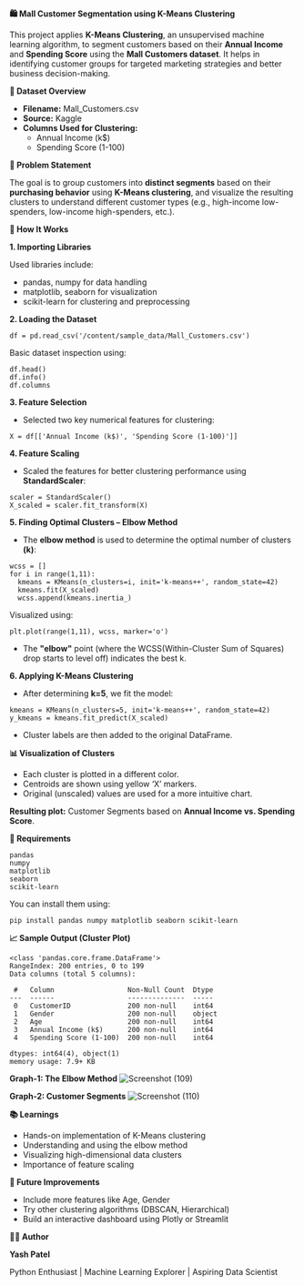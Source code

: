 **🛍️ Mall Customer Segmentation using K-Means Clustering**

This project applies **K-Means Clustering**, an unsupervised machine learning algorithm, to segment customers based on their **Annual Income** and **Spending Score** using the **Mall Customers dataset**.
It helps in identifying customer groups for targeted marketing strategies and better business decision-making.

**📁 Dataset Overview**
- **Filename:** Mall_Customers.csv
- **Source:** Kaggle
- **Columns Used for Clustering:**
  - Annual Income (k$)
  - Spending Score (1-100)

**📌 Problem Statement**

The goal is to group customers into **distinct segments** based on their **purchasing behavior** using **K-Means clustering**, and visualize the resulting clusters to understand different customer types (e.g., high-income low-spenders, low-income high-spenders, etc.).

**🚀 How It Works**

**1. Importing Libraries**

Used libraries include:
- pandas, numpy for data handling
- matplotlib, seaborn for visualization
- scikit-learn for clustering and preprocessing

**2. Loading the Dataset**
```
df = pd.read_csv('/content/sample_data/Mall_Customers.csv')
```
Basic dataset inspection using:
```
df.head()
df.info()
df.columns
```

**3. Feature Selection**
- Selected two key numerical features for clustering:
```
X = df[['Annual Income (k$)', 'Spending Score (1-100)']]
```

**4. Feature Scaling**
- Scaled the features for better clustering performance using **StandardScaler**:
```
scaler = StandardScaler()
X_scaled = scaler.fit_transform(X)
```

**5. Finding Optimal Clusters – Elbow Method**
- The **elbow method** is used to determine the optimal number of clusters **(k)**:
```
wcss = []
for i in range(1,11):
  kmeans = KMeans(n_clusters=i, init='k-means++', random_state=42)
  kmeans.fit(X_scaled)
  wcss.append(kmeans.inertia_)
```
Visualized using:
```
plt.plot(range(1,11), wcss, marker='o')
```
- The **"elbow"** point (where the WCSS(Within-Cluster Sum of Squares) drop starts to level off) indicates the best k.

**6. Applying K-Means Clustering**
- After determining **k=5**, we fit the model:
```
kmeans = KMeans(n_clusters=5, init='k-means++', random_state=42)
y_kmeans = kmeans.fit_predict(X_scaled)
```
- Cluster labels are then added to the original DataFrame.

**📊 Visualization of Clusters**
- Each cluster is plotted in a different color.
- Centroids are shown using yellow ‘X’ markers.
- Original (unscaled) values are used for a more intuitive chart.

**Resulting plot:** Customer Segments based on **Annual Income vs. Spending Score**.

**📎 Requirements**
```
pandas
numpy
matplotlib
seaborn
scikit-learn
```

You can install them using:
```
pip install pandas numpy matplotlib seaborn scikit-learn
```

**📈 Sample Output (Cluster Plot)**
```
<class 'pandas.core.frame.DataFrame'>
RangeIndex: 200 entries, 0 to 199
Data columns (total 5 columns):

 #   Column                  Non-Null Count  Dtype 
---  ------                  --------------  ----- 
 0   CustomerID              200 non-null    int64 
 1   Gender                  200 non-null    object
 2   Age                     200 non-null    int64 
 3   Annual Income (k$)      200 non-null    int64 
 4   Spending Score (1-100)  200 non-null    int64 

dtypes: int64(4), object(1)
memory usage: 7.9+ KB
```
**Graph-1: The Elbow Method**
![Screenshot (109)](https://github.com/user-attachments/assets/9412405b-2bdc-4eca-9850-961dcf7ee149)

**Graph-2: Customer Segments**
![Screenshot (110)](https://github.com/user-attachments/assets/91fc532b-1a0d-494a-bca9-0b09ae901b81)


**📚 Learnings**
- Hands-on implementation of K-Means clustering
- Understanding and using the elbow method
- Visualizing high-dimensional data clusters
- Importance of feature scaling

**🧠 Future Improvements**
- Include more features like Age, Gender
- Try other clustering algorithms (DBSCAN, Hierarchical)
- Build an interactive dashboard using Plotly or Streamlit


**👨‍💻 Author**

**Yash Patel**

Python Enthusiast | Machine Learning Explorer | Aspiring Data Scientist
